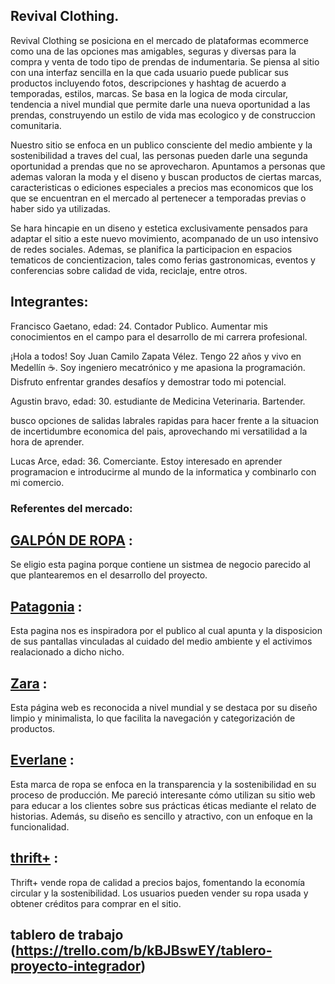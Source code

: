 ## Revival Clothing.

Revival Clothing se posiciona en el mercado de plataformas ecommerce como una de las opciones mas amigables, seguras y diversas para la compra y venta de todo tipo de prendas de indumentaria. Se piensa al sitio con una interfaz sencilla en la que cada usuario puede publicar sus productos incluyendo fotos, descripciones y hashtag de acuerdo a temporadas, estilos, marcas.
Se basa en la logica de moda circular, tendencia a nivel mundial que permite darle una nueva oportunidad a las prendas, construyendo un estilo de vida mas ecologico y de construccion comunitaria.

Nuestro sitio se enfoca en un publico consciente del medio ambiente y la sostenibilidad a traves del cual, las personas pueden darle una segunda oportunidad a prendas que no se aprovecharon. Apuntamos a personas que ademas valoran la moda y el diseno y buscan productos de ciertas marcas, caracteristicas o ediciones especiales a precios mas economicos que los que se encuentran en el mercado al pertenecer a temporadas previas o haber sido ya utilizadas.

Se hara hincapie en un diseno y estetica exclusivamente pensados para adaptar el sitio a este nuevo movimiento, acompanado de un uso intensivo de redes sociales. Ademas, se planifica la participacion en espacios tematicos de concientizacion, tales como ferias gastronomicas, eventos y conferencias sobre calidad de vida, reciclaje, entre otros.

## Integrantes:

Francisco Gaetano, edad: 24.
Contador Publico.
Aumentar mis conocimientos en el campo para el desarrollo de mi carrera profesional.

¡Hola a todos! Soy Juan Camilo Zapata Vélez. Tengo 22 años y vivo en Medellín ☕. Soy ingeniero mecatrónico y me apasiona la programación. Disfruto enfrentar grandes desafíos y demostrar todo mi potencial.

Agustin bravo, edad: 30.
estudiante de Medicina Veterinaria.
Bartender.

busco opciones de salidas labrales rapidas para hacer frente a la situacion de incertidumbre economica del pais, aprovechando mi versatilidad a la hora de aprender.

Lucas Arce, edad: 36.
Comerciante.
Estoy interesado en aprender programacion e introducirme al mundo de la informatica y combinarlo con mi comercio.

### Referentes del mercado:

## [GALPÓN DE ROPA](https://www.galponderopa.com/) :

Se eligio esta pagina porque contiene un sistmea de negocio parecido al que plantearemos en el desarrollo del proyecto.

## [Patagonia](https://patagonia-ar.com/) :

Esta pagina nos es inspiradora por el publico al cual apunta y la disposicion de sus pantallas vinculadas al cuidado del medio ambiente y el activimos realacionado a dicho nicho.

## [Zara](https://www.zara.com/) :

Esta página web es reconocida a nivel mundial y se destaca por su diseño limpio y minimalista, lo que facilita la navegación y categorización de productos.

## [Everlane](https://www.everlane.com/) :

Esta marca de ropa se enfoca en la transparencia y la sostenibilidad en su proceso de producción. Me pareció interesante cómo utilizan su sitio web para educar a los clientes sobre sus prácticas éticas mediante el relato de historias. Además, su diseño es sencillo y atractivo, con un enfoque en la funcionalidad.

## [thrift+](https://thrift.plus/) :

Thrift+ vende ropa de calidad a precios bajos, fomentando la economía circular y la sostenibilidad. Los usuarios pueden vender su ropa usada y obtener créditos para comprar en el sitio.

## tablero de trabajo (https://trello.com/b/kBJBswEY/tablero-proyecto-integrador)
